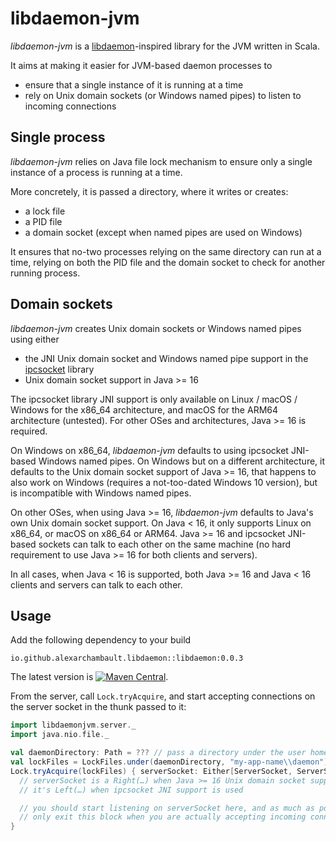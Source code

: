 # libdaemon-jvm

*libdaemon-jvm* is a [libdaemon](http://0pointer.de/lennart/projects/libdaemon)-inspired
library for the JVM written in Scala.

It aims at making it easier for JVM-based daemon processes to
- ensure that a single instance of it is running at a time
- rely on Unix domain sockets (or Windows named pipes) to listen to incoming connections

## Single process

*libdaemon-jvm* relies on Java file lock mechanism to ensure only a single instance
of a process is running at a time.

More concretely, it is passed a directory, where it writes or creates:
- a lock file
- a PID file
- a domain socket (except when named pipes are used on Windows)

It ensures that no-two processes relying on the same directory can run at a time, relying
on both the PID file and the domain socket to check for another running process.

## Domain sockets

*libdaemon-jvm* creates Unix domain sockets or Windows named pipes using either
- the JNI Unix domain socket and Windows named pipe support in the [ipcsocket](https://github.com/sbt/ipcsocket) library
- Unix domain socket support in Java >= 16

The ipcsocket library JNI support is only available on Linux / macOS / Windows for the
x86_64 architecture, and macOS for the ARM64 architecture (untested). For other OSes and
architectures, Java >= 16 is required.

On Windows on x86_64, *libdaemon-jvm* defaults to using ipcsocket JNI-based Windows named pipes.
On Windows but on a different architecture, it defaults to the Unix domain socket support of
Java >= 16, that happens to also work on Windows (requires a not-too-dated Windows 10 version),
but is incompatible with Windows named pipes.

On other OSes, when using Java >= 16, *libdaemon-jvm* defaults to Java's own Unix domain socket
support. On Java < 16, it only supports Linux on x86_64, or macOS on x86_64 or ARM64. Java >= 16
and ipcsocket JNI-based sockets can talk to each other on the same machine (no hard requirement
to use Java >= 16 for both clients and servers).

In all cases, when Java < 16 is supported, both Java >= 16 and Java < 16 clients and servers
can talk to each other.

## Usage

Add the following dependency to your build
```text
io.github.alexarchambault.libdaemon::libdaemon:0.0.3
```
The latest version is [![Maven Central](https://img.shields.io/maven-central/v/io.github.alexarchambault.libdaemon/libdaemon.svg)](https://maven-badges.herokuapp.com/maven-central/io.github.alexarchambault.libdaemon/libdaemon).

From the server, call `Lock.tryAcquire`, and start accepting connections on the server socket in the thunk passed to it:
```scala
import libdaemonjvm.server._
import java.nio.file._

val daemonDirectory: Path = ??? // pass a directory under the user home dir, computed with directories-jvm for example
val lockFiles = LockFiles.under(daemonDirectory, "my-app-name\\daemon") // second argument is the Windows named pipe path (that doesn't live in the file system)
Lock.tryAcquire(lockFiles) { serverSocket: Either[ServerSocket, ServerSocketChannel] =>
  // serverSocket is a Right(…) when Java >= 16 Unix domain socket support is used,
  // it's Left(…) when ipcsocket JNI support is used

  // you should start listening on serverSocket here, and as much as possible,
  // only exit this block when you are actually accepting incoming connections
}
```
